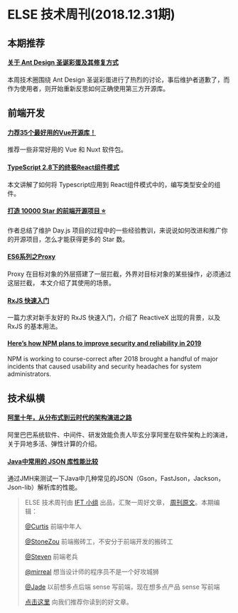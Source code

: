 # ELSE 技术周刊(2018.12.31期)

## 本期推荐

#### [关于 Ant Design 圣诞彩蛋及其修复方式](https://zhuanlan.zhihu.com/p/53214213)

本周技术圈围绕 Ant Design 圣诞彩蛋进行了热烈的讨论，事后维护者道歉了，而作为使用者，则开始重新反思如何正确使用第三方开源库。


## 前端开发

#### [力荐35个最好用的Vue开源库！](https://mp.weixin.qq.com/s/tWckxkRRo1FgSetZfNUZKQ)

推荐一些非常好用的 Vue 和 Nuxt 软件包。

#### [TypeScript 2.8下的终极React组件模式](https://juejin.im/post/5b07caf16fb9a07aa83f2977)
本文讲解了如何将 Typescript应用到 React组件模式中的，编写类型安全的组件。

#### [打造 10000 Star 的前端开源项目 ⭐](https://zhuanlan.zhihu.com/p/53506325)
作者总结了维护 Day.js 项目的过程中的一些经验教训，来说说如何改进和推广你的开源项目，怎么才能获得更多的 Star 数。

#### [ES6系列之Proxy](http://blog.poetries.top/2018/12/21/es6-proxy/)
Proxy 在目标对象的外层搭建了一层拦截，外界对目标对象的某些操作，必须通过这层拦截， 本文介绍了其使用的场景。

#### [RxJS 快速入门](https://insights.thoughtworks.cn/rxjs-quickstart/)

一篇力求对新手友好的 RxJS 快速入门，介绍了 ReactiveX 出现的背景，以及 RxJS 的基本用法。

#### [Here’s how NPM plans to improve security and reliability in 2019](https://www.techrepublic.com/article/heres-how-npm-plans-to-improve-security-and-reliability-in-2019/)

NPM is working to course-correct after 2018 brought a handful of major incidents that caused usability and security headaches for system administrators.

## 技术纵横

#### [阿里十年，从分布式到云时代的架构演进之路](https://www.infoq.cn/article/dkQE5camf8_t74R6E0CN)

阿里巴巴系统软件、中间件、研发效能负责人毕玄分享阿里在软件架构上的演进，关于异地多活、弹性计算的介绍。

#### [Java中常用的 JSON 库性能比较](https://mp.weixin.qq.com/s/Ya4Fz02FEgeLaA9Nlreerg)

通过JMH来测试一下Java中几种常见的JSON（Gson，FastJson，Jackson，Json-lib）解析库的性能。


> ELSE 技术周刊由 [IFT 小组](https://github.com/CtripFE) 出品，汇聚一周好文章， [周刊原文](https://zhuanlan.zhihu.com/p/51389258)。本期编辑：
>
> [@Curtis](https://github.com/CurtisCBS) 前端中年人
>
> [@StoneZou](https://github.com/stoneyong) 前端搬砖工，不安分于前端开发的搬砖工
>
> [@Steven](https://github.com/StevenX911) 前端老兵
>
> [@mirreal](https://github.com/mirreal) 想当设计师的程序员不是一个好攻城狮
>
> [@Jade](https://github.com/Jade05) 以前想多点后端 sense 写前端，现在想多点产品 sense 写前端
>
> [点击这里](https://github.com/CtripFE/fe-weekly/issues) 向我们推荐你读到的好文章。
